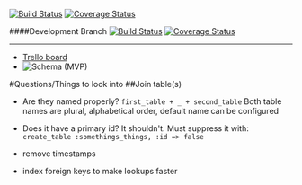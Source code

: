 [![Build Status](https://travis-ci.org/fab9/travis-ci.svg?branch=master)](https://travis-ci.org/fab9/devbootcat)
[![Coverage Status](https://coveralls.io/repos/fab9/devbootcat/badge.png)](https://coveralls.io/r/fab9/devbootcat)

####Development Branch
[![Build Status](https://travis-ci.org/fab9/devbootcat.svg?branch=development)](https://travis-ci.org/fab9/devbootcat)
[![Coverage Status](https://coveralls.io/repos/fab9/devbootcat/badge.png?branch=model-tests-fab9)](https://coveralls.io/r/fab9/devbootcat?branch=model-tests-fab9)

----
- [Trello board](https://trello.com/b/zlkG8OAa/devbootcat)
- ![Schema (MVP)](http://cl.ly/image/2Z3h2I3G1s2A/Image%202014-06-04%20at%204.36.23%20PM.png "")

#Questions/Things to look into
##Join table(s)
- Are they named properly? `first_table + _ + second_table`
  Both table names are plural, alphabetical order, default name can be configured

- Does it have a primary id? It shouldn't. Must suppress it with:
  `create_table :somethings_things, :id => false`

- remove timestamps
- index foreign keys to make lookups faster





